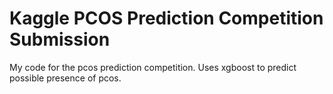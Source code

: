 # Kaggle PCOS Prediction Competition Submission
My code for the pcos prediction competition. Uses xgboost to predict possible presence of pcos.
